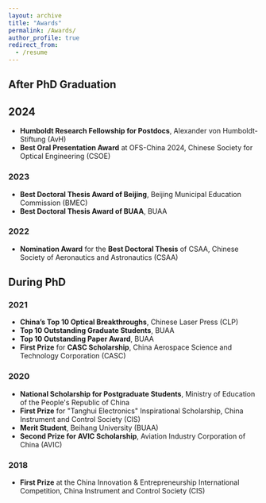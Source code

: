 ```yaml
---
layout: archive
title: "Awards"
permalink: /Awards/
author_profile: true
redirect_from:
  - /resume
---
```

## After PhD Graduation
## 2024
- **Humboldt Research Fellowship for Postdocs**, Alexander von Humboldt-Stiftung (AvH)  
- **Best Oral Presentation Award** at OFS-China 2024, Chinese Society for Optical Engineering (CSOE)

### 2023
- **Best Doctoral Thesis Award of Beijing**, Beijing Municipal Education Commission (BMEC)  
- **Best Doctoral Thesis Award of BUAA**, BUAA
  
### 2022
- **Nomination Award** for the **Best Doctoral Thesis** of CSAA, Chinese Society of Aeronautics and Astronautics (CSAA)

## During PhD

### 2021
- **China’s Top 10 Optical Breakthroughs**, Chinese Laser Press (CLP)  
- **Top 10 Outstanding Graduate Students**, BUAA  
- **Top 10 Outstanding Paper Award**, BUAA 
- **First Prize** for **CASC Scholarship**, China Aerospace Science and Technology Corporation (CASC)

### 2020
- **National Scholarship for Postgraduate Students**, Ministry of Education of the People's Republic of China  
- **First Prize** for "Tanghui Electronics" Inspirational Scholarship, China Instrument and Control Society (CIS)  
- **Merit Student**, Beihang University (BUAA) 
- **Second Prize for AVIC Scholarship**, Aviation Industry Corporation of China (AVIC)

### 2018
- **First Prize** at the China Innovation & Entrepreneurship International Competition, China Instrument and Control Society (CIS)
